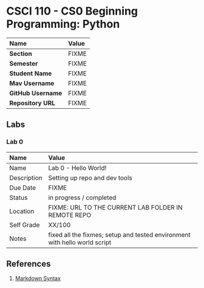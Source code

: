 # CSCI 110 - CS0 Beginning Programming: Python

| Name | Value |
|:---|:---|
| **Section**           | FIXME |
| **Semester**          | FIXME |
| **Student Name**      | FIXME |
| **Mav Username**      | FIXME |
| **GitHub Username**   | FIXME |
| **Repository URL**    | FIXME |

## Labs

### Lab 0

| Name | Value |
| :--- | :--- |
| Name          | Lab 0 - Hello World! |
| Description   | Setting up repo and dev tools |
| Due Date      | FIXME |
| Status        | in progress / completed |
| Location      | FIXME: URL TO THE CURRENT LAB FOLDER IN REMOTE REPO |
| Self Grade    | XX/100 |
| Notes         | fixed all the fixmes; setup and tested environment with hello world script |

## References

1. [Markdown Syntax](https://github.com/adam-p/markdown-here/wiki/Markdown-Cheatsheet)
